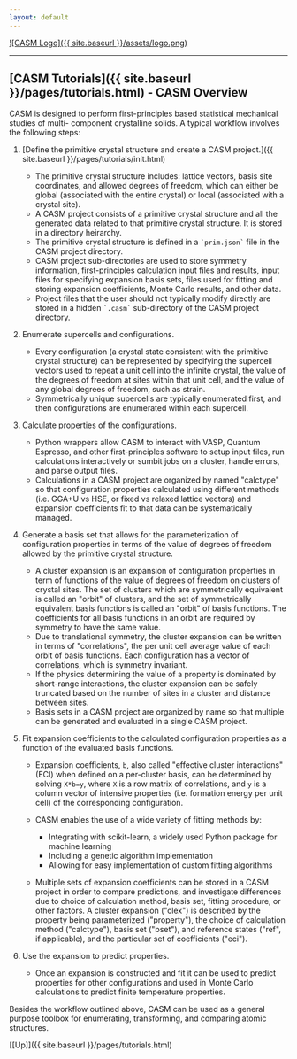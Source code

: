 ```yaml
---
layout: default
---
```


[![CASM Logo]({{ site.baseurl }}/assets/logo.png)](https://prisms-center.github.io/CASMcode_docs/)

***
## [CASM Tutorials]({{ site.baseurl }}/pages/tutorials.html) - CASM Overview

CASM is designed to perform first-principles based statistical mechanical studies of multi-
component crystalline solids. A typical workflow involves the following steps:

1. [Define the primitive crystal structure and create a CASM project.]({{ site.baseurl }}/pages/tutorials/init.html)

    - The primitive crystal structure includes: lattice vectors, basis site coordinates, and allowed degrees of freedom, which can either be global (associated with the entire crystal) or local (associated with a crystal site).
    - A CASM project consists of a primitive crystal structure and all the generated data related to that primitive crystal structure. It is stored in a directory heirarchy.
    - The primitive crystal structure is defined in a `` `prim.json` `` file in the CASM project directory.
    - CASM project sub-directories are used to store symmetry information, first-principles calculation input files and results, input files for specifying expansion basis sets, files used for fitting and storing expansion coefficients, Monte Carlo results, and other data.
    - Project files that the user should not typically modify directly are stored in a hidden `` `.casm` `` sub-directory of the CASM project directory.

2. Enumerate supercells and configurations.

    - Every configuration (a crystal state consistent with the primitive crystal structure) can be represented by specifying the supercell vectors used to repeat a unit cell into the infinite crystal, the value of the degrees of freedom at sites within that unit cell, and the value of any global degrees of freedom, such as strain.
    - Symmetrically unique supercells are typically enumerated first, and then configurations are enumerated within each supercell.

3. Calculate properties of the configurations.

    - Python wrappers allow CASM to interact with VASP, Quantum Espresso, and other first-principles software to setup input files, run calculations interactively or sumbit jobs on a cluster, handle errors, and parse output files.
    - Calculations in a CASM project are organized by named "calctype" so that configuration properties calculated using different methods (i.e. GGA+U vs HSE, or fixed vs relaxed lattice vectors) and expansion coefficients fit to that data can be systematically managed.

4. Generate a basis set that allows for the parameterization of configuration properties in terms of the value of degrees of freedom allowed by the primitive crystal structure.

    - A cluster expansion is an expansion of configuration properties in term of functions of the value of degrees of freedom on clusters of crystal sites. The set of clusters which are symmetrically equivalent is called an "orbit" of clusters, and the set of symmetrically equivalent basis functions is called an "orbit" of basis functions. The coefficients for all basis functions in an orbit are required by symmetry to have the same value.
    - Due to translational symmetry, the cluster expansion can be written in terms of "correlations", the per unit cell average value of each orbit of basis functions. Each configuration has a vector of correlations, which is symmetry invariant.
    - If the physics determining the value of a property is dominated by short-range interactions, the cluster expansion can be safely truncated based on the number of sites in a cluster and distance between sites.
    - Basis sets in a CASM project are organized by name so that multiple can be generated and evaluated in a single CASM project.

5. Fit expansion coefficients to the calculated configuration properties as a function of the evaluated basis functions.

    - Expansion coefficients, `b`, also called "effective cluster interactions" (ECI) when defined on a per-cluster basis, can be determined by solving `X*b=y`, where `X` is a row matrix of correlations, and `y` is a column vector of intensive properties (i.e. formation energy per unit cell) of the corresponding configuration.
    - CASM enables the use of a wide variety of fitting methods by:

        - Integrating with scikit-learn, a widely used Python package for machine learning
        - Including a genetic algorithm implementation
        - Allowing for easy implementation of custom fitting algorithms

    - Multiple sets of expansion coefficients can be stored in a CASM project in order to compare predictions, and investigate differences due to choice of calculation method, basis set, fitting procedure, or other factors. A cluster expansion ("clex") is described by the property being parameterized ("property"), the choice of calculation method ("calctype"), basis set ("bset"), and reference states ("ref", if applicable), and the particular set of coefficients ("eci").

6. Use the expansion to predict properties.

    - Once an expansion is constructed and fit it can be used to predict properties for other configurations and used in Monte Carlo calculations to predict finite temperature properties.

Besides the workflow outlined above, CASM can be used as a general purpose toolbox for enumerating, transforming, and comparing atomic structures.


[[Up]]({{ site.baseurl }}/pages/tutorials.html)
